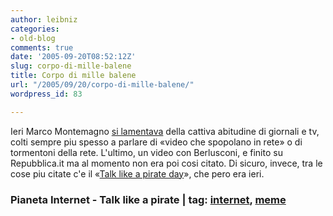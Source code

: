```yaml
---
author: leibniz
categories:
- old-blog
comments: true
date: '2005-09-20T08:52:12Z'
slug: corpo-di-mille-balene
title: Corpo di mille balene
url: "/2005/09/20/corpo-di-mille-balene/"
wordpress_id: 83

---
```

Ieri Marco Montemagno [si lamentava](http://skytg24.blogs.com/sky_tg24_pianeta_internet/2005/09/video_di_berlus.html)
della cattiva abitudine di giornali e tv, colti sempre piu spesso a
parlare di «video che spopolano in rete» o di tormentoni della rete.
L'ultimo, un video con Berlusconi, e finito su Repubblica.it ma al
momento non era poi cosi citato. Di sicuro, invece, tra le cose piu
citate c'e il «[Talk like a pirate day](http://www.talklikeapirate.com/piratehome.html)», che pero era ieri.  



### Pianeta Internet - Talk like  a pirate | tag: [internet](http://www.technorati.com/tags/internet), [meme](http://www.technorati.com/tags/meme)
 

  
  

